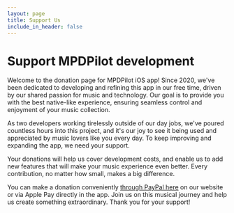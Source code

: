```yaml
---
layout: page
title: Support Us
include_in_header: false
---
```


# Support MPDPilot development

Welcome to the donation page for MPDPilot iOS app! Since 2020, we've been dedicated to developing and refining this app in our free time, driven by our shared passion for music and technology. Our goal is to provide you with the best native-like experience, ensuring seamless control and enjoyment of your music collection.

As two developers working tirelessly outside of our day jobs, we've poured countless hours into this project, and it's our joy to see it being used and appreciated by music lovers like you every day. To keep improving and expanding the app, we need your support.

Your donations will help us cover development costs, and enable us to add new features that will make your music experience even better. Every contribution, no matter how small, makes a big difference.

You can make a donation conveniently [through PayPal here](https://www.paypal.com/donate/?business=S9WYJD7XAE3N6&no_recurring=0&item_name=MPD+Pilot+development+donation%0A&currency_code=USD) on our website or via Apple Pay directly in the app. Join us on this musical journey and help us create something extraordinary. Thank you for your support!

